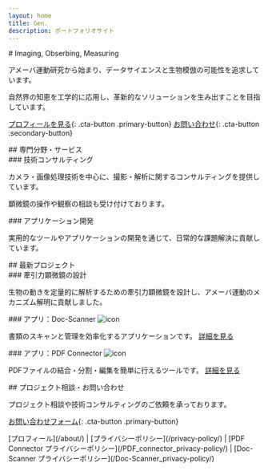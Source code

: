 ```yaml
---
layout: home
title: Gen.
description: ポートフォリオサイト
---
```


<div class="hero-section" markdown="1">
# Imaging, Obserbing, Measuring

アメーバ運動研究から始まり、データサイエンスと生物模倣の可能性を追求しています。

自然界の知恵を工学的に応用し、革新的なソリューションを生み出すことを目指しています。

[プロフィールを見る](/about/){: .cta-button .primary-button}
[お問い合わせ](https://forms.gle/vqF9APC4MJY1sH676){: .cta-button .secondary-button}
</div>

<div class="services-section" markdown="1">
## 専門分野・サービス

<div class="service-card" markdown="1">
### 技術コンサルティング

カメラ・画像処理技術を中心に、撮影・解析に関するコンサルティングを提供しています。

顕微鏡の操作や観察の相談も受け付けております。
</div>

<div class="service-card" markdown="1">
### アプリケーション開発

実用的なツールやアプリケーションの開発を通じて、日常的な課題解決に貢献しています。
</div>
</div>

<div class="portfolio-section" markdown="1">
## 最新プロジェクト

<div class="project-card" markdown="1">
### 牽引力顕微鏡の設計

生物の動きを定量的に解析するための牽引力顕微鏡を設計し、アメーバ運動のメカニズム解明に貢献しました。
</div>

<div class="project-card" markdown="1">
### アプリ：Doc-Scanner

<img src="/assets/src/doc-scanner.ico" alt="icon" class="icon">

書類のスキャンと管理を効率化するアプリケーションです。
[詳細を見る](/apps/#doc-scanner)
</div>

<div class="project-card" markdown="1">
### アプリ：PDF Connector

<img src="/assets/src/pdf-connector.ico" alt="icon" class="icon">


PDFファイルの結合・分割・編集を簡単に行えるツールです。
[詳細を見る](/apps/#pdf-connector)
</div>
</div>

<div class="contact-section" markdown="1">
## プロジェクト相談・お問い合わせ

プロジェクト相談や技術コンサルティングのご依頼を承っております。

[お問い合わせフォーム](https://forms.gle/vqF9APC4MJY1sH676){: .cta-button .primary-button}
</div>

<div class="navigation-links" markdown="1">
[プロフィール](/about/) | 
[プライバシーポリシー](/privacy-policy/) | 
[PDF Connector プライバシーポリシー](/PDF_connector_privacy-policy/) | 
[Doc-Scanner プライバシーポリシー](/Doc-Scanner_privacy-policy/)
</div>
